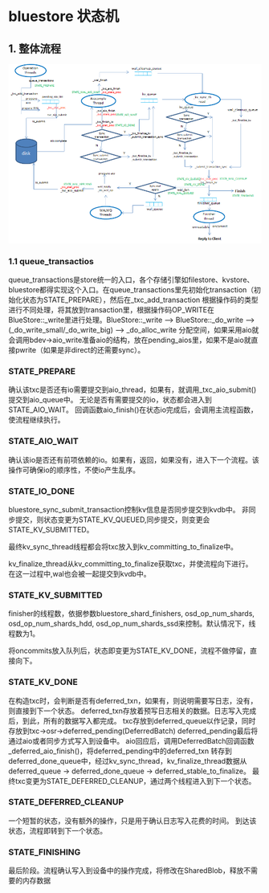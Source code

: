 # bluestore 状态机

## 1. 整体流程

![onode内部结构](../img/state-machine.png "state-machine")

### 1.1 queue_transactios

queue_transactions是store统一的入口，各个存储引擎如filestore、kvstore、bluestore都得实现这个入口。在queue_transactions里先初始化transaction（初始化状态为STATE_PREPARE），然后在_txc_add_transaction 根据操作码的类型进行不同处理，将其放到transaction里，根据操作码OP_WRITE在BlueStore::_write里进行处理。BlueStore::_write –> BlueStore::_do_write –> (_do_write_small/_do_write_big) –> _do_alloc_write 分配空间，如果采用aio就会调用bdev->aio_write准备aio的结构，放在pending_aios里，如果不是aio就直接pwrite（如果是非direct的还需要sync）。

### STATE_PREPARE

确认该txc是否还有io需要提交到aio_thread，如果有，就调用_txc_aio_submit()提交到aio_queue中。
无论是否有需要提交的io，状态都会进入到STATE_AIO_WAIT。
回调函数aio_finish()在状态io完成后，会调用主流程函数，使流程继续执行。

### STATE_AIO_WAIT

确认该io是否还有前项依赖的io。如果有，返回，如果没有，进入下一个流程。该操作可确保io的顺序性，不使io产生乱序。

### STATE_IO_DONE

bluestore_sync_submit_transaction控制kv信息是否同步提交到kvdb中。
非同步提交，则状态变更为STATE_KV_QUEUED,同步提交，则变更会STATE_KV_SUBMITTED。

最终kv_sync_thread线程都会将txc放入到kv_committing_to_finalize中。

kv_finalize_thread从kv_committing_to_finalize获取txc，并使流程向下进行。
在这一过程中,wal也会被一起提交到kvdb中。

### STATE_KV_SUBMITTED

finisher的线程数，依据参数bluestore_shard_finishers, osd_op_num_shards, osd_op_num_shards_hdd,
osd_op_num_shards_ssd来控制。默认情况下，线程数为1。

将oncommits放入队列后，状态即变更为STATE_KV_DONE，流程不做停留，直接向下。

### STATE_KV_DONE

在构造txc时，会判断是否有deferred_txn，如果有，则说明需要写日志，没有，则直接到下一个状态。
deferred_txn存放着预写日志相关的数据。日志写入完成后，到此，所有的数据写入都完成。
txc存放到deferred_queue以作记录，同时存放到txc->osr->deferred_pending(DeferredBatch)
deferred_pending最后将通过aio或者同步方式写入到设备中。
aio回应后，调用DeferredBatch回调函数_deferred_aio_finish()，将deferred_pending中的deferred_txn
转存到deferred_done_queue中，经过kv_sync_thread，kv_finalize_thread数据从deferred_queue
-> deferred_done_queue -> deferred_stable_to_finalize。
最终txc变更为STATE_DEFERRED_CLEANUP，通过两个线程进入到下一个状态。

### STATE_DEFERRED_CLEANUP

一个短暂的状态，没有额外的操作，只是用于确认日志写入花费的时间。
到达该状态，流程即转到下一个状态。

### STATE_FINISHING

最后阶段。流程确认写入到设备中的操作完成，将修改在SharedBlob，释放不需要的内存数据

